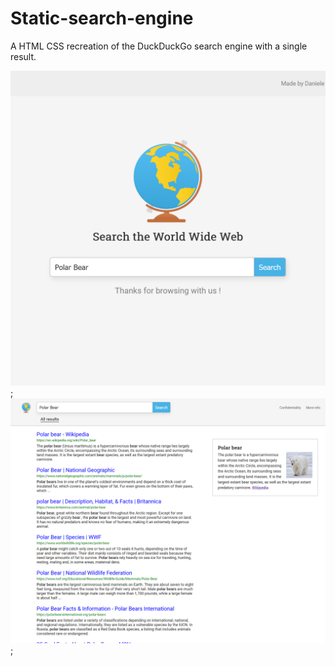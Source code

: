 # Static-search-engine
A HTML CSS recreation of the DuckDuckGo search engine with a single result.

![alt text](project-1-thumbnail.jpg);
![alt text](project-1-2.jpg);
